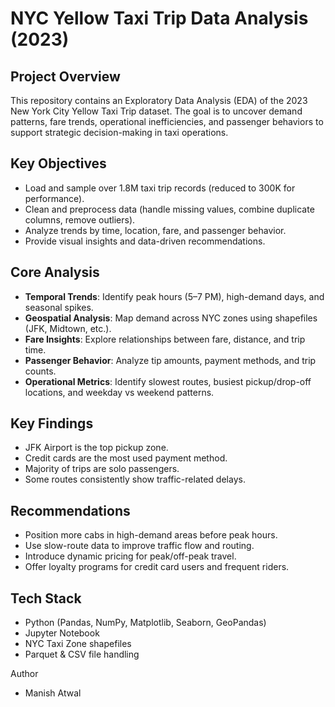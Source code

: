 #  NYC Yellow Taxi Trip Data Analysis (2023)

##  Project Overview  
This repository contains an Exploratory Data Analysis (EDA) of the 2023 New York City Yellow Taxi Trip dataset. The goal is to uncover demand patterns, fare trends, operational inefficiencies, and passenger behaviors to support strategic decision-making in taxi operations.

##  Key Objectives  
- Load and sample over 1.8M taxi trip records (reduced to 300K for performance).
- Clean and preprocess data (handle missing values, combine duplicate columns, remove outliers).
- Analyze trends by time, location, fare, and passenger behavior.
- Provide visual insights and data-driven recommendations.

##  Core Analysis  
- **Temporal Trends**: Identify peak hours (5–7 PM), high-demand days, and seasonal spikes.
- **Geospatial Analysis**: Map demand across NYC zones using shapefiles (JFK, Midtown, etc.).
- **Fare Insights**: Explore relationships between fare, distance, and trip time.
- **Passenger Behavior**: Analyze tip amounts, payment methods, and trip counts.
- **Operational Metrics**: Identify slowest routes, busiest pickup/drop-off locations, and weekday vs weekend patterns.

##  Key Findings  
- JFK Airport is the top pickup zone.
- Credit cards are the most used payment method.
- Majority of trips are solo passengers.
- Some routes consistently show traffic-related delays.

##  Recommendations  
- Position more cabs in high-demand areas before peak hours.
- Use slow-route data to improve traffic flow and routing.
- Introduce dynamic pricing for peak/off-peak travel.
- Offer loyalty programs for credit card users and frequent riders.

##  Tech Stack  
- Python (Pandas, NumPy, Matplotlib, Seaborn, GeoPandas)  
- Jupyter Notebook  
- NYC Taxi Zone shapefiles  
- Parquet & CSV file handling

Author
- Manish Atwal
